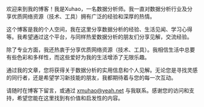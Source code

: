 欢迎来到我的博客！我是Xuhao，一名数据分析师。我一直对数据分析行业及分享优质网络资源（技术、工具）拥有广泛的经验和深厚的热情。

这个博客是我的个人空间，我在这里分享数据分析的经验、生活见闻、学习心得等。我希望通过这个平台，与同样热爱数据分析的朋友们分享见解，交流经验。

除了专业方面，我还热衷于分享优质网络资源（技术、工具）。我相信生活中总要有些色彩和多样性，而这些爱好为我的生活增添了无限乐趣。

通过我的文章，您将获得关于数据分析的实用信息和个人见解。无论您是寻找灵感的同行者，还是希望学习新技能的朋友，我都期待着与您的每一次互动。

请随时在博客下留言，或通过 xmuhao@yeah.net 与我联系。感谢您的访问和支持，希望您能在这里找到有价值和启发性的内容。
